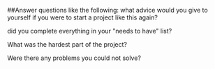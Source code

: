 ##Answer questions like the following: what advice would you give to yourself if you were to start a project like this again?

did you complete everything in your "needs to have" list?

What was the hardest part of the project?

Were there any problems you could not solve?